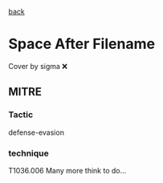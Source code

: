 [back](../index.md)
# Space After Filename
Cover by sigma :x: 
## MITRE
### Tactic
defense-evasion
### technique
T1036.006
Many more think to do...